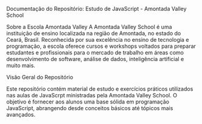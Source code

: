 Documentação do Repositório: Estudo de JavaScript - Amontada Valley School

Sobre a Escola Amontada Valley
A Amontada Valley School é uma instituição de ensino localizada na região de Amontada, no estado do Ceará, Brasil. 
Reconhecida por sua excelência no ensino de tecnologia e programação, a escola oferece cursos e workshops voltados 
para preparar estudantes e profissionais para o mercado de trabalho em áreas como desenvolvimento de software, análise de dados, inteligência artificial e muito mais.

Visão Geral do Repositório

Este repositório contém material de estudo e exercícios práticos utilizados nas aulas de JavaScrpt ministradas pela Amontada Valley School. 
O objetivo é fornecer aos alunos uma base sólida em programação JavaScript, abrangendo desde conceitos básicos até tópicos mais avançados.
